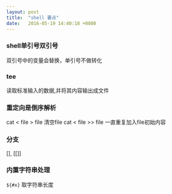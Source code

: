```yaml
---
layout: post
title:  "shell 要点"
date:   2016-05-19 14:40:18 +0800
---
```


### shell单引号双引号
双引号中的变量会替换，单引号不做转化

### tee
读取标准输入的数据,并将其内容输出成文件

### 重定向是倒序解析
cat < file > file 清空file
cat < file >> file 一直重复加入file初始内容

### 分支
[], [[]]

### 内置字符串处理
`${#x}` 取字符串长度 